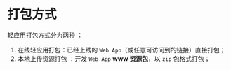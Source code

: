 # 打包方式

轻应用打包方式分为两种 ：

1.	在线轻应用打包：已经上线的 `Web App`（或任意可访问到的链接）直接打包；
2.	本地上传资源打包 ：开发 `Web App` **www 资源包**，以 `zip` 包格式打包；
